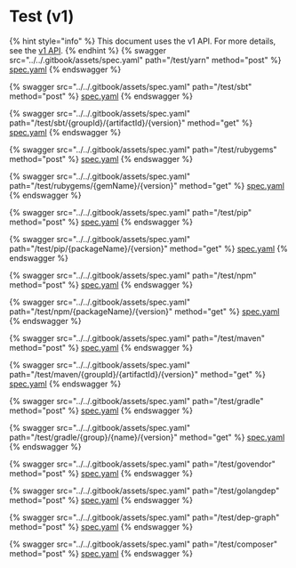 # Test (v1)

{% hint style="info" %}
This document uses the v1 API. For more details, see the [v1 API](../v1-api-overview/).
{% endhint %}
{% swagger src="../../.gitbook/assets/spec.yaml" path="/test/yarn" method="post" %}
[spec.yaml](../../.gitbook/assets/spec.yaml)
{% endswagger %}

{% swagger src="../../.gitbook/assets/spec.yaml" path="/test/sbt" method="post" %}
[spec.yaml](../../.gitbook/assets/spec.yaml)
{% endswagger %}

{% swagger src="../../.gitbook/assets/spec.yaml" path="/test/sbt/{groupId}/{artifactId}/{version}" method="get" %}
[spec.yaml](../../.gitbook/assets/spec.yaml)
{% endswagger %}

{% swagger src="../../.gitbook/assets/spec.yaml" path="/test/rubygems" method="post" %}
[spec.yaml](../../.gitbook/assets/spec.yaml)
{% endswagger %}

{% swagger src="../../.gitbook/assets/spec.yaml" path="/test/rubygems/{gemName}/{version}" method="get" %}
[spec.yaml](../../.gitbook/assets/spec.yaml)
{% endswagger %}

{% swagger src="../../.gitbook/assets/spec.yaml" path="/test/pip" method="post" %}
[spec.yaml](../../.gitbook/assets/spec.yaml)
{% endswagger %}

{% swagger src="../../.gitbook/assets/spec.yaml" path="/test/pip/{packageName}/{version}" method="get" %}
[spec.yaml](../../.gitbook/assets/spec.yaml)
{% endswagger %}

{% swagger src="../../.gitbook/assets/spec.yaml" path="/test/npm" method="post" %}
[spec.yaml](../../.gitbook/assets/spec.yaml)
{% endswagger %}

{% swagger src="../../.gitbook/assets/spec.yaml" path="/test/npm/{packageName}/{version}" method="get" %}
[spec.yaml](../../.gitbook/assets/spec.yaml)
{% endswagger %}

{% swagger src="../../.gitbook/assets/spec.yaml" path="/test/maven" method="post" %}
[spec.yaml](../../.gitbook/assets/spec.yaml)
{% endswagger %}

{% swagger src="../../.gitbook/assets/spec.yaml" path="/test/maven/{groupId}/{artifactId}/{version}" method="get" %}
[spec.yaml](../../.gitbook/assets/spec.yaml)
{% endswagger %}

{% swagger src="../../.gitbook/assets/spec.yaml" path="/test/gradle" method="post" %}
[spec.yaml](../../.gitbook/assets/spec.yaml)
{% endswagger %}

{% swagger src="../../.gitbook/assets/spec.yaml" path="/test/gradle/{group}/{name}/{version}" method="get" %}
[spec.yaml](../../.gitbook/assets/spec.yaml)
{% endswagger %}

{% swagger src="../../.gitbook/assets/spec.yaml" path="/test/govendor" method="post" %}
[spec.yaml](../../.gitbook/assets/spec.yaml)
{% endswagger %}

{% swagger src="../../.gitbook/assets/spec.yaml" path="/test/golangdep" method="post" %}
[spec.yaml](../../.gitbook/assets/spec.yaml)
{% endswagger %}

{% swagger src="../../.gitbook/assets/spec.yaml" path="/test/dep-graph" method="post" %}
[spec.yaml](../../.gitbook/assets/spec.yaml)
{% endswagger %}

{% swagger src="../../.gitbook/assets/spec.yaml" path="/test/composer" method="post" %}
[spec.yaml](../../.gitbook/assets/spec.yaml)
{% endswagger %}

